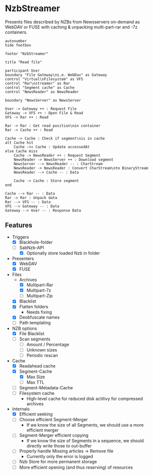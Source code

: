 # NzbStreamer

Presents files described by NZBs from Newsservers on-demand as WebDAV or FUSE with caching & unpacking multi-part-rar and -7z containers.

```plantuml
autonumber
hide footbox

footer "NzbStreamer"

title "Read file"

participant User
boundary "File Gateway\ni.e. WebDav" as Gateway
control "Virtual\nFilesystem" as VFS
control "Rar\nstreamer" as Rar
control "Segment cache" as Cache
control "NewsReader" as NewsReader

boundary "NewsServer" as NewsServer

User -> Gateway ++ : Request File
Gateway -> VFS ++ : Open File & Read
VFS -> Rar ++ : Read

Rar -> Rar : Get read position\nin container
Rar -> Cache ++ : Read

Cache -> Cache : Check if segment\nis in cache
alt Cache hit
    Cache ->> Cache : Update accessedAt
else Cache miss
    Cache -> NewsReader ++ : Request Segment
    NewsReader -> NewsServer ++ : Download segment
    NewsServer --> NewsReader -- : CharStream
    NewsReader -> NewsReader : Convert CharStream\nto BinaryStream
    NewsReader --> Cache -- : Data

    Cache -> Cache : Store segment
end

Cache --> Rar -- : Data
Rar -> Rar : Unpack data
Rar --> VFS -- : Data
VFS --> Gateway -- : Data
Gateway --> User -- : Response Data
```

## Features

-   Triggers
    -   [x] Blackhole-folder
    -   [ ] SabNzb-API
        -   [x] Optionally store loaded Nzb in folder
-   Presenters
    -   [x] WebDAV
    -   [x] FUSE
-   Files
    -   Archives
        -   [x] Multipart-Rar
        -   [x] Multipart-7z
        -   [ ] Multipart-Zip
    -   [x] Blacklist
    -   [x] Flatten folders
        -   Needs fixing
    -   [x] Deobfuscate names
    -   [ ] Path templating
-   NZB options
    -   [x] File Blacklist
    -   [ ] Scan segments
        -   [ ] Amount / Percentage
        -   [ ] Unknown sizes
        -   [ ] Periodic rescan
-   Cache
    -   [x] Readahead cache
    -   [x] Segment-Cache
        -   [x] Max Size
        -   [ ] Max TTL
    -   [ ] Segment-Metadata-Cache
    -   [ ] Filesystem cache
        -   High-level cache for reduced disk actitivy for compressed archives
-   Internals
    -   [x] Efficient seeking
    -   [ ] Choose efficient Segment-Merger
        -   If we know the size of all Segments, we should use a more efficient merger
    -   [ ] Segment-Merger efficient copying
        -   If we know the size of Segments in a sequence, we should directly write those to out-buffer
    -   [ ] Properly handle Missing articles -> Remove file
        -   Currently only the error is logged
    -   [ ] Nzb Store for more permanent storage
    -   [ ] More efficient opening (and thus reserving) of resources
